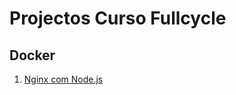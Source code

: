 # Projectos Curso Fullcycle

## Docker
1. [Nginx com Node.js](https://github.com/ibanlopezd/fullcycle/tree/main/docker_nginx)